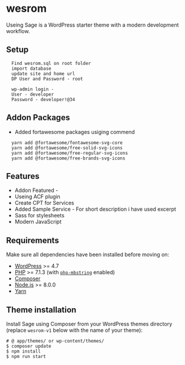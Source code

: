 # wesrom



Useing Sage is a WordPress starter theme with a modern development workflow.




## Setup

```shell
  Find wesrom.sql on root folder
  import database
  update site and home url 
  DP User and Password - root

  wp-admin login - 
  User - developer
  Password - developer!@34

```


## Addon Packages
* Added fortawesome packages usiging commend 
```shell
  yarn add @fortawesome/fontawesome-svg-core
  yarn add @fortawesome/free-solid-svg-icons
  yarn add @fortawesome/free-regular-svg-icons
  yarn add @fortawesome/free-brands-svg-icons
```

## Features

* Addon Featured - 
* Useing ACF plugin
* Create CPT for Services
* Added Sample Service - For short description i have used excerpt  
* Sass for stylesheets
* Modern JavaScript

## Requirements

Make sure all dependencies have been installed before moving on:

* [WordPress](https://wordpress.org/) >= 4.7
* [PHP](https://secure.php.net/manual/en/install.php) >= 7.1.3 (with [`php-mbstring`](https://secure.php.net/manual/en/book.mbstring.php) enabled)
* [Composer](https://getcomposer.org/download/)
* [Node.js](http://nodejs.org/) >= 8.0.0
* [Yarn](https://yarnpkg.com/en/docs/install)

## Theme installation

Install Sage using Composer from your WordPress themes directory (replace `wesrom-v1` below with the name of your theme):

```shell
# @ app/themes/ or wp-content/themes/
$ composer update
$ npm install
$ npm run start
```

